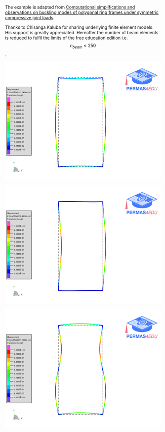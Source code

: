 The example is adapted from [Computational simplifications and observations on buckling modes of polygonal ring frames under symmetric compressive joint loads](https://doi.org/10.1016/j.istruc.2024.105904)

Thanks to Chisanga Kaluba for sharing underlying finite element models. His support is greatly appreciated.
Hereafter the number of beam elements is reduced to fulfil the limits of the free education edition
i.e. 
$$n_{beam} \le 250$$. 

![1st Buckling mode](buckling_01.gif "First buckling mode")

![2nd Buckling mode](buckling_02.gif "Second buckling mode")

![3rd Buckling mode](buckling_03.gif "Third buckling mode")
